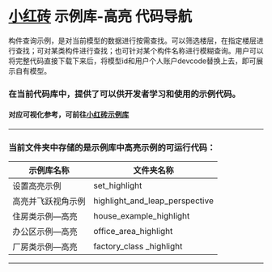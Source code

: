 # [小红砖](www.bos.xyz) 示例库-高亮 代码导航


构件查询示例，是对当前模型的数据进行按需查找。可以筛选楼层，在指定楼层进行查找；可对某类构件进行查找；也可针对某个构件名称进行模糊查询。用户可以将完整代码直接下载下来后，将模型id和用户个人账户devcode替换上去，即可展示自有模型。

### 在当前代码库中，提供了可以供开发者学习和使用的示例代码。

#### 对应可视化参考，可前往[小红砖示例库](https://www.bos.xyz/examples/)

---

### 当前文件夹中存储的是示例库中高亮示例的可运行代码：

示例库名称 | 文件夹名称 
------------ | ------------- 
设置高亮示例 | set_highlight
高亮并飞跃视角示例 | highlight_and_leap_perspective
住房类示例—高亮 | house_example_highlight
办公区示例—高亮 | office_area_highlight
厂房类示例—高亮 | factory_class _highlight

---
